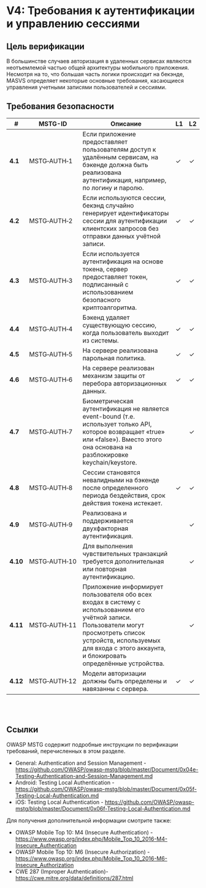 # V4: Требования к аутентификации и управлению сессиями

## Цель верификации

В большинстве случаев авторизация в удаленных сервисах являются неотъемлемой частью общей архитектуры мобильного приложения. Несмотря на то, что большая часть логики происходит на бекэнде, MASVS определяет некоторые основные требования, касающиеся управления учетными записями пользователей и сессиями.

## Требования безопасности

| # | MSTG-ID | Описание | L1 | L2 |
| --- | --- | --- | --- | --- |
| **4.1** | MSTG‑AUTH‑1 | Если приложение предоставляет пользователям доступ к удалённым сервисам, на бэкенде должна быть реализована аутентификация, например, по логину и паролю. | ✓ | ✓ |
| **4.2** | MSTG‑AUTH‑2 | Если используются сессии, бекэнд случайно генерирует идентификаторы сессии для аутентификации клиентских запросов без отправки данных учётной записи.  | ✓ | ✓ |
| **4.3** | MSTG‑AUTH‑3 | Если используется аутентификация на основе токена, сервер предоставляет токен, подписанный с использованием безопасного криптоалгоритма. | ✓ | ✓ |
| **4.4** | MSTG‑AUTH‑4 | Бэкенд удаляет существующую сессию, когда пользователь выходит из системы. | ✓ | ✓ |
| **4.5** | MSTG‑AUTH‑5 | На сервере реализована парольная политика. | ✓ | ✓ |
| **4.6** | MSTG‑AUTH‑6 | На сервере реализован механизм защиты от перебора авторизационных данных. | ✓ | ✓ |
| **4.7** | MSTG‑AUTH‑7 | Биометрическая аутентификация не является event-bound (т.е. использует только API, которое возвращает «true» или «false»). Вместо этого она основана на разблокировке keychain/keystore. |   | ✓ |
| **4.8** | MSTG‑AUTH‑8 | Сессии становятся невалидными на бэкенде после определенного периода бездействия, срок действия токена истекает. | ✓ | ✓ |
| **4.9** | MSTG‑AUTH‑9 | Реализована и поддерживается двухфакторная аутентификация.  |   | ✓ |
| **4.10** | MSTG‑AUTH‑10 | Для выполнения чувствительных транзакций требуется дополнительная или повторная аутентификацию.  |   | ✓ |
| **4.11** | MSTG‑AUTH‑11 | Приложение информирует пользователя обо всех входах в систему с использованием его учётной записи. Пользователи могут просмотреть список устройств, используемых для входа с этого аккаунта, и блокировать определённые устройства. |  | ✓ |
| **4.12** | MSTG‑AUTH‑12 | Модели авторизации должны быть определены и навязанны с сервера. | ✓ | ✓ |

<br/><br/>

## Ссылки

OWASP MSTG содержит подробные инструкции по верификации требований, перечисленных в этом разделе.

- General: Authentication and Session Management - <https://github.com/OWASP/owasp-mstg/blob/master/Document/0x04e-Testing-Authentication-and-Session-Management.md>
- Android: Testing Local Authentication - <https://github.com/OWASP/owasp-mstg/blob/master/Document/0x05f-Testing-Local-Authentication.md>
- iOS: Testing Local Authentication - <https://github.com/OWASP/owasp-mstg/blob/master/Document/0x06f-Testing-Local-Authentication.md>

Для получения дополнительной информации смотрите также:

- OWASP Mobile Top 10: M4 (Insecure Authentication) - <https://www.owasp.org/index.php/Mobile_Top_10_2016-M4-Insecure_Authentication>
- OWASP Mobile Top 10: M6 (Insecure Authorization) - <https://www.owasp.org/index.php/Mobile_Top_10_2016-M6-Insecure_Authorization>
- CWE 287 (Improper Authentication)- <https://cwe.mitre.org/data/definitions/287.html>
